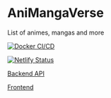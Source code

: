 # AniMangaVerse
List of animes, mangas and more


[![Docker CI/CD](https://github.com/lnxfsf/AniMangaVerse/actions/workflows/Docker%20deploy.yml/badge.svg)](https://github.com/lnxfsf/AniMangaVerse/actions/workflows/Docker%20deploy.yml)

[![Netlify Status](https://api.netlify.com/api/v1/badges/995d2254-e7d1-42cb-8656-268249a9f59d/deploy-status)](https://app.netlify.com/sites/animanga-verse/deploys)

[Backend API](https://animanga-csm9.onrender.com/)

[Frontend](https://animanga-verse.netlify.app/)
